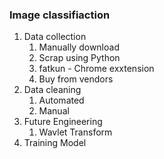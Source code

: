 ### Image classifiaction

1. Data collection
   1. Manually download
   2. Scrap using Python
   3. fatkun - Chrome exxtension
   4. Buy from vendors
2. Data cleaning
   1. Automated
   2. Manual
3. Future Engineering
   1. Wavlet Transform
4. Training Model
